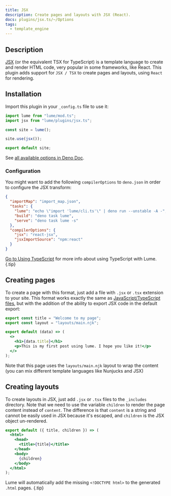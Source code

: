 ```yaml
---
title: JSX
description: Create pages and layouts with JSX (React).
docs: plugins/jsx.ts/~/Options
tags:
  - template_engine
---
```


## Description

[JSX](https://facebook.github.io/jsx/) (or the equivalent TSX for TypeScript) is
a template language to create and render HTML code, very popular in some
frameworks, like React. This plugin adds support for `JSX / TSX` to create pages
and layouts, using `React` for rendering.

## Installation

Import this plugin in your `_config.ts` file to use it:

```js
import lume from "lume/mod.ts";
import jsx from "lume/plugins/jsx.ts";

const site = lume();

site.use(jsx());

export default site;
```

See
[all available options in Deno Doc](https://doc.deno.land/https/deno.land/x/lume/plugins/jsx.ts/~/Options).

### Configuration

You might want to add the following `compilerOptions` to `deno.json` in order to
configure the JSX transform:

<lume-code>

```json {title="deno.json"}
{
  "importMap": "import_map.json",
  "tasks": {
    "lume": "echo \"import 'lume/cli.ts'\" | deno run --unstable -A -",
    "build": "deno task lume",
    "serve": "deno task lume -s"
  },
  "compilerOptions": {
    "jsx": "react-jsx",
    "jsxImportSource": "npm:react"
  }
}
```

</lume-code>

[Go to Using TypeScript](/docs/configuration/using-typescript/) for more info
about using TypeScript with Lume. {.tip}

## Creating pages

To create a page with this format, just add a file with `.jsx` or `.tsx`
extension to your site. This format works exactly the same as
[JavaScript/TypeScript files](./modules.md), but with the addition of the
ability to export JSX code in the default export:

```jsx
export const title = "Welcome to my page";
export const layout = "layouts/main.njk";

export default (data) => (
  <>
    <h1>{data.title}</h1>
    <p>This is my first post using lume. I hope you like it!</p>
  </>
);
```

Note that this page uses the `layouts/main.njk` layout to wrap the content (you
can mix different template languages like Nunjucks and JSX)

## Creating layouts

To create layouts in JSX, just add `.jsx` or `.tsx` files to the `_includes`
directory. Note that we need to use the variable `children` to render the page
content instead of `content`. The difference is that `content` is a string and
cannot be easily used in JSX because it's escaped, and `children` is the JSX
object un-rendered.

```jsx
export default ({ title, children }) => (
  <html>
    <head>
      <title>{title}</title>
    </head>
    <body>
      {children}
    </body>
  </html>
);
```

Lume will automatically add the missing `<!DOCTYPE html>` to the generated
`.html` pages. {.tip}
